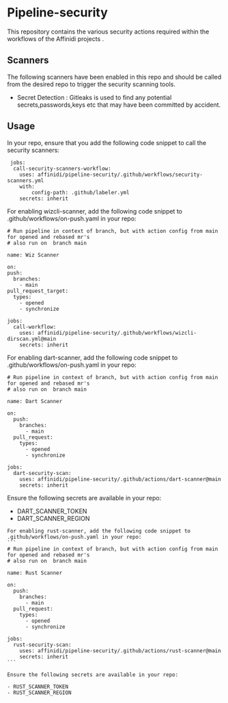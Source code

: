 # Pipeline-security
This repository contains the various security actions required within the workflows of the Affinidi projects .

## Scanners 
The following scanners have been enabled in this repo and should be called from the desired repo to trigger the security scanning tools.

* Secret Detection : Gitleaks is used to find any potential secrets,passwords,keys etc that may have been committed by accident. 

## Usage
In your repo, ensure that you add the following code snippet to call the security scanners:
````
 jobs:
  call-security-scanners-workflow:
    uses: affinidi/pipeline-security/.github/workflows/security-scanners.yml
    with:
        config-path: .github/labeler.yml
    secrets: inherit    

  ````
  For enabling wizcli-scanner, add the following code snippet to .github/workflows/on-push.yaml in your repo:
  ````
  # Run pipeline in context of branch, but with action config from main for opened and rebased mr's
  # also run on  branch main

  name: Wiz Scanner

  on:
  push:
    branches:
      - main
  pull_request_target:
    types:
      - opened
      - synchronize

  jobs:
    call-workflow:
      uses: affinidi/pipeline-security/.github/workflows/wizcli-dirscan.yml@main
      secrets: inherit

  ````
  For enabling dart-scanner, add the following code snippet to .github/workflows/on-push.yaml in your repo:
  ```
  # Run pipeline in context of branch, but with action config from main for opened and rebased mr's
  # also run on  branch main

  name: Dart Scanner

  on:
    push:
      branches:
        - main
    pull_request:
      types:
        - opened
        - synchronize

  jobs:
    dart-security-scan:
      uses: affinidi/pipeline-security/.github/actions/dart-scanner@main
      secrets: inherit
  ```

  Ensure the following secrets are available in your repo:

  - DART_SCANNER_TOKEN
  - DART_SCANNER_REGION

  ````
  For enabling rust-scanner, add the following code snippet to .github/workflows/on-push.yaml in your repo:
  ```
  # Run pipeline in context of branch, but with action config from main for opened and rebased mr's
  # also run on  branch main
  
  name: Rust Scanner

  on:
    push:
      branches:
        - main
    pull_request:
      types:
        - opened
        - synchronize

  jobs:
    rust-security-scan:
      uses: affinidi/pipeline-security/.github/actions/rust-scanner@main
      secrets: inherit
  ```

  Ensure the following secrets are available in your repo:

  - RUST_SCANNER_TOKEN
  - RUST_SCANNER_REGION
